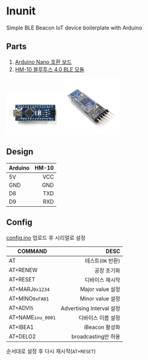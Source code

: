 # Inunit
Simple BLE Beacon IoT device boilerplate with Arduino

## Parts
1. [Arduino Nano 호환 보드](http://www.devicemart.co.kr/goods/view?no=1342039)
2. [HM-10 블루투스 4.0 BLE 모듈](http://www.devicemart.co.kr/goods/view?no=1384572)

<img src="./images/nano.jpg" width="30%"><img src="./images/hm-10.jpg" width="30%">

## Design
| Arduino  | HM-10   |
| -------- | -------:|
| 5V       | VCC     |
| GND      | GND     |
| D8       | TXD     |
| D9       | RXD     |

## Config
[config.ino](./config.ino) 업로드 후 시리얼로 설정

| COMMAND      | DESC           |
| ------------ | --------------:|
| AT           | 테스트(`OK` 반환) |
| AT+RENEW     | 공장 초기화       |
| AT+RESET     | 디바이스 재시작    |
| AT+MARJ`0x1234` | Major value 설정 |
| AT+MINO`0xFA01` | Minor value 설정 |
| AT+ADVI`5`   | Advertising Interval 설정 |
| AT+NAME`inu_0001` | 디바이스 이름 설정 |
| AT+IBEA1     | iBeacon 활성화 |
| AT+DELO2     | broadcasting만 허용 |

순서대로 설정 후 다시 재시작(`AT+RESET`)
